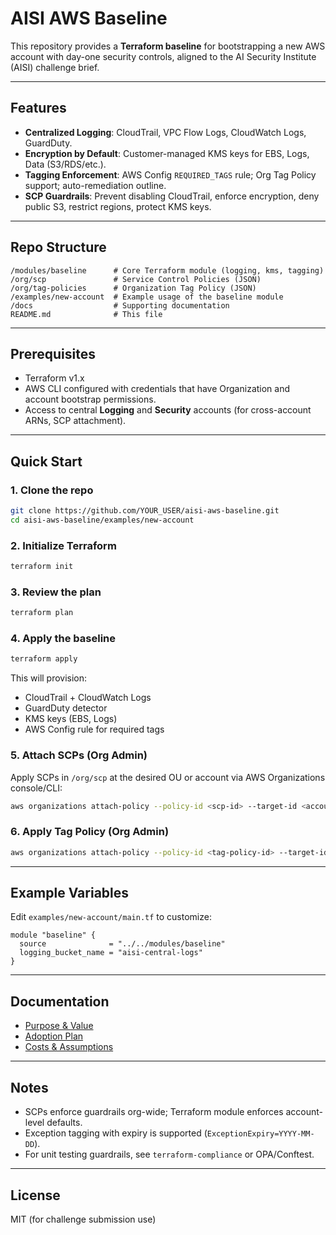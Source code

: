 # AISI AWS Baseline

This repository provides a **Terraform baseline** for bootstrapping a new AWS account with day-one security controls, aligned to the AI Security Institute (AISI) challenge brief.

---

## Features
- **Centralized Logging**: CloudTrail, VPC Flow Logs, CloudWatch Logs, GuardDuty.
- **Encryption by Default**: Customer-managed KMS keys for EBS, Logs, Data (S3/RDS/etc.).
- **Tagging Enforcement**: AWS Config `REQUIRED_TAGS` rule; Org Tag Policy support; auto-remediation outline.
- **SCP Guardrails**: Prevent disabling CloudTrail, enforce encryption, deny public S3, restrict regions, protect KMS keys.

---

## Repo Structure
```
/modules/baseline      # Core Terraform module (logging, kms, tagging)
/org/scp               # Service Control Policies (JSON)
/org/tag-policies      # Organization Tag Policy (JSON)
/examples/new-account  # Example usage of the baseline module
/docs                  # Supporting documentation
README.md              # This file
```

---

## Prerequisites
- Terraform v1.x
- AWS CLI configured with credentials that have Organization and account bootstrap permissions.
- Access to central **Logging** and **Security** accounts (for cross-account ARNs, SCP attachment).

---

## Quick Start

### 1. Clone the repo
```bash
git clone https://github.com/YOUR_USER/aisi-aws-baseline.git
cd aisi-aws-baseline/examples/new-account
```

### 2. Initialize Terraform
```bash
terraform init
```

### 3. Review the plan
```bash
terraform plan
```

### 4. Apply the baseline
```bash
terraform apply
```

This will provision:
- CloudTrail + CloudWatch Logs
- GuardDuty detector
- KMS keys (EBS, Logs)
- AWS Config rule for required tags

### 5. Attach SCPs (Org Admin)
Apply SCPs in `/org/scp` at the desired OU or account via AWS Organizations console/CLI:
```bash
aws organizations attach-policy --policy-id <scp-id> --target-id <account-id>
```

### 6. Apply Tag Policy (Org Admin)
```bash
aws organizations attach-policy --policy-id <tag-policy-id> --target-id <ou-id>
```

---

## Example Variables
Edit `examples/new-account/main.tf` to customize:
```hcl
module "baseline" {
  source              = "../../modules/baseline"
  logging_bucket_name = "aisi-central-logs"
}
```

---

## Documentation
- [Purpose & Value](docs/purpose-and-value.md)
- [Adoption Plan](docs/adoption-plan.md)
- [Costs & Assumptions](docs/costs-and-assumptions.md)

---

## Notes
- SCPs enforce guardrails org-wide; Terraform module enforces account-level defaults.
- Exception tagging with expiry is supported (`ExceptionExpiry=YYYY-MM-DD`).
- For unit testing guardrails, see `terraform-compliance` or OPA/Conftest.

---

## License
MIT (for challenge submission use)
